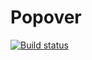 # Popover

[![Build status](https://ci.appveyor.com/api/projects/status/ii3ccmngqrlvh66p?svg=true)](https://ci.appveyor.com/project/dianaverevkina/Popover)